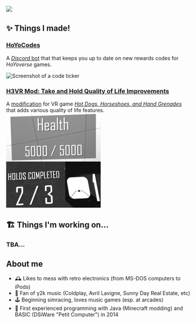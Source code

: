 <p float="left">  <a href=https://muskit.net target="_blank" rel="noreferrer noopener">
    <img src=https://github.com/user-attachments/assets/f3642ef2-16a3-440d-a6ba-8ebeb45eb2ba width="140px" />
  </a>
</p>


## ✨ Things I made!

### [HoYoCodes](https://github.com/muskit/hoyocodes-discord-bot)
A [*Discord* bot](https://top.gg/bot/1268957352581927022) that that keeps you up to date on new rewards codes for *HoYoverse* games.

<img alt="Screenshot of a code ticker" src="https://github.com/user-attachments/assets/94cf1e2e-fd53-4e6d-aecd-34058fc50ff9" width="450">

### [H3VR Mod: Take and Hold Quality of Life Improvements](https://github.com/muskit/H3VR-TNH-Quality-of-Life-Improvements)
A [modification](https://h3vr.thunderstore.io/package/muskit/TNH_Quality_of_Life_Improvements/) for VR game [_Hot Dogs, Horseshoes, and Hand Grenades_](http://h3vr.com/) that adds various quality of life features.  
![Modpage thumbnail](https://raw.githubusercontent.com/muskit/H3VR-TNH-Quality-of-Life-Improvements/main/Assets/thumbnail%20better.png)


## 🏗️ Things I'm working on...

### TBA...


## About me
- 🕰️ Likes to mess with retro electronics (from MS-DOS computers to iPods)
- 🎵 Fan of y2k music (Coldplay, Avril Lavigne, Sunny Day Real Estate, etc)
- 🕹️ Beginning simracing, loves music games (esp. at arcades)
- 👶 First experienced programming with Java (Minecraft modding) and BASIC (DSiWare "Petit Computer") in 2014
